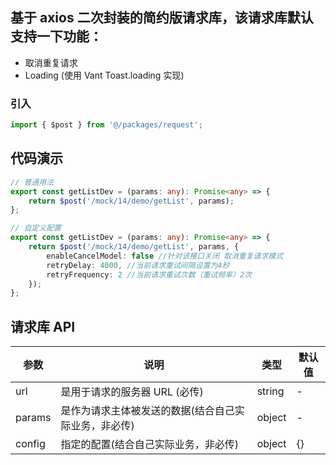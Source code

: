 <!--
 * @Descripttion: 请求库使用说明
 * @version:
 * @Author: zhoukai
 * @Date: 2022-11-02 16:58:59
 * @LastEditors: zhoukai
 * @LastEditTime: 2022-11-10 11:30:16
-->

## 基于 axios 二次封装的简约版请求库，该请求库默认支持一下功能：

-   取消重复请求
-   Loading (使用 Vant Toast.loading 实现)

### 引入

```ts
import { $post } from '@/packages/request';
```

## 代码演示

```ts
// 普通用法
export const getListDev = (params: any): Promise<any> => {
    return $post('/mock/14/demo/getList', params);
};

// 自定义配置
export const getListDev = (params: any): Promise<any> => {
    return $post('/mock/14/demo/getList', params, {
        enableCancelModel: false //针对该接口关闭 取消重复请求模式
        retryDelay: 4000, //当前请求重试间隔设置为4秒
        retryFrequency: 2 //当前请求重试次数（重试频率）2次
    });
};
```

## 请求库 API

| 参数   | 说明                                                 | 类型   | 默认值 |
| ------ | ---------------------------------------------------- | ------ | ------ |
| url    | 是用于请求的服务器 URL (必传)                        | string | -      |
| params | 是作为请求主体被发送的数据(结合自己实际业务，非必传) | object | -      |
| config | 指定的配置(结合自己实际业务，非必传)                 | object | {}     |
